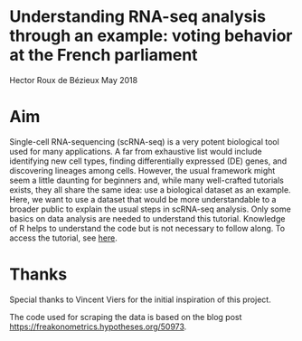 Understanding RNA-seq analysis through an example: voting behavior at the French parliament
================
Hector Roux de Bézieux
May 2018

Aim
============

Single-cell RNA-sequencing (scRNA-seq) is a very potent biological tool used for many applications. A far from exhaustive list would include identifying new cell types, finding differentially expressed (DE) genes, and discovering lineages among cells. However, the usual framework might seem a little daunting for beginners and, while many well-crafted tutorials exists, they all share the same idea: use a biological dataset as an example. Here, we want to use a dataset that would be more understandable to a broader public to explain the usual steps in scRNA-seq analysis. Only some basics on data analysis are needed to understand this tutorial. Knowledge of R helps to understand the code but is not necessary to follow along. To access the tutorial, see [here](https://hectorrdb.github.io/NationalAssembly/).

Thanks
======

Special thanks to Vincent Viers for the initial inspiration of this project.

The code used for scraping the data is based on the blog post <https://freakonometrics.hypotheses.org/50973>.

